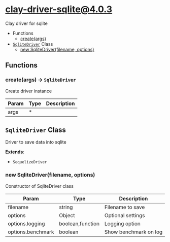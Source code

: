 # clay-driver-sqlite@4.0.3

Clay driver for sqlite

+ Functions
  + [create(args)](#clay-driver-sqlite-function-create)
+ [`SqliteDriver`](#clay-driver-sqlite-class) Class
  + [new SqliteDriver(filename, options)](#clay-driver-sqlite-class-sqlite-driver-constructor)

## Functions

<a class='md-heading-link' name="clay-driver-sqlite-function-create" ></a>

### create(args) -> `SqliteDriver`

Create driver instance

| Param | Type | Description |
| ----- | --- | -------- |
| args | * |  |



<a class='md-heading-link' name="clay-driver-sqlite-class"></a>

## `SqliteDriver` Class

Driver to save data into sqlite

**Extends**:

+ `SequelizeDriver`



<a class='md-heading-link' name="clay-driver-sqlite-class-sqlite-driver-constructor" ></a>

### new SqliteDriver(filename, options)

Constructor of SqliteDriver class

| Param | Type | Description |
| ----- | --- | -------- |
| filename | string | Filename to save |
| options | Object | Optional settings |
| options.logging | boolean,function | Logging option |
| options.benchmark | boolean | Show benchmark on log |




